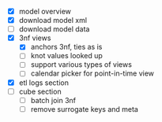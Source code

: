 - [x] model overview
- [x] download model xml
- [ ] download model data
- [x] 3nf views
  - [x] anchors 3nf, ties as is
  - [ ] knot values looked up
  - [ ] support various types of views
  - [ ] calendar picker for point-in-time view
- [x] etl logs section
- [ ] cube section
  - [ ] batch join 3nf
  - [ ] remove surrogate keys and meta
